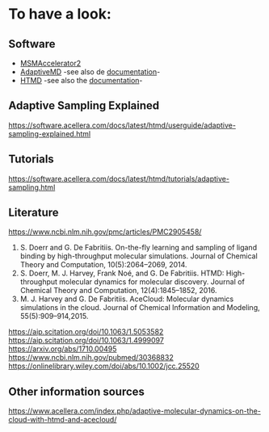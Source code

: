 # To have a look:

## Software

- [MSMAccelerator2](https://github.com/rmcgibbo/msmaccelerator2)
- [AdaptiveMD](https://github.com/markovmodel/adaptivemd) -see also de [documentation](https://adaptivemd.readthedocs.io/en/latest/index.html)-
- [HTMD](https://github.com/Acellera/htmd) -see also the [documentation](https://software.acellera.com/docs/latest/htmd/userguide/running.html)-

## Adaptive Sampling Explained

https://software.acellera.com/docs/latest/htmd/userguide/adaptive-sampling-explained.html

## Tutorials

https://software.acellera.com/docs/latest/htmd/tutorials/adaptive-sampling.html

## Literature

https://www.ncbi.nlm.nih.gov/pmc/articles/PMC2905458/

1. S. Doerr and G. De Fabritiis. On-the-fly learning and sampling of ligand binding by high-throughput molecular simulations. Journal of Chemical Theory and Computation, 10(5):2064–2069, 2014.
2. S. Doerr, M. J. Harvey, Frank Noé, and G. De Fabritiis. HTMD: High-throughput molecular dynamics for molecular discovery. Journal of Chemical Theory and Computation, 12(4):1845–1852, 2016.
3. M. J. Harvey and G. De Fabritiis. AceCloud: Molecular dynamics simulations in the cloud. Journal of Chemical Information and Modeling, 55(5):909–914,2015.

https://aip.scitation.org/doi/10.1063/1.5053582
https://aip.scitation.org/doi/10.1063/1.4999097
https://arxiv.org/abs/1710.00495
https://www.ncbi.nlm.nih.gov/pubmed/30368832
https://onlinelibrary.wiley.com/doi/abs/10.1002/jcc.25520

## Other information sources

https://www.acellera.com/index.php/adaptive-molecular-dynamics-on-the-cloud-with-htmd-and-acecloud/

